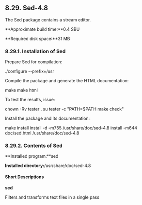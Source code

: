 ## 8.29. Sed-4.8

The Sed package contains a stream editor.

**Approximate build time:**0.4 SBU

**Required disk space:**31 MB

### 8.29.1. Installation of Sed

Prepare Sed for compilation:

./configure --prefix=/usr

Compile the package and generate the HTML documentation:

make
make html

To test the results, issue:

chown -Rv tester .
su tester -c "PATH=$PATH make check"

Install the package and its documentation:

make install
install -d -m755           /usr/share/doc/sed-4.8
install -m644 doc/sed.html /usr/share/doc/sed-4.8

### 8.29.2. Contents of Sed

**Installed program:**sed

**Installed directory:**/usr/share/doc/sed-4.8

#### Short Descriptions

**sed**

Filters and transforms text files in a single pass